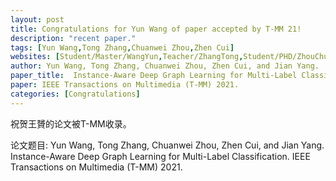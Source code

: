```yaml
---
layout: post
title: Congratulations for Yun Wang of paper accepted by T-MM 21!
description: "recent paper."
tags: [Yun Wang,Tong Zhang,Chuanwei Zhou,Zhen Cui]
websites: [Student/Master/WangYun,Teacher/ZhangTong,Student/PHD/ZhouChuanwei,Teacher/CuiZhen]
author: Yun Wang, Tong Zhang, Chuanwei Zhou, Zhen Cui, and Jian Yang.
paper_title:  Instance-Aware Deep Graph Learning for Multi-Label Classification.
paper: IEEE Transactions on Multimedia (T-MM) 2021.
categories: [Congratulations]
---
```

祝贺王贇的论文被T-MM收录。

论文题目: Yun Wang, Tong Zhang, Chuanwei Zhou, Zhen Cui, and Jian Yang. Instance-Aware Deep Graph Learning for Multi-Label Classification. IEEE Transactions on Multimedia (T-MM) 2021.
